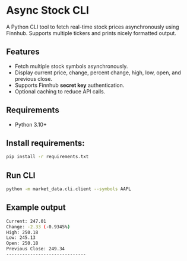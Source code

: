 # Async Stock CLI

A Python CLI tool to fetch real-time stock prices asynchronously using Finnhub. Supports multiple tickers and prints nicely formatted output.  

## Features

- Fetch multiple stock symbols asynchronously.  
- Display current price, change, percent change, high, low, open, and previous close.  
- Supports Finnhub **secret key** authentication.  
- Optional caching to reduce API calls.  

## Requirements

- Python 3.10+  

## Install requirements:

```bash
pip install -r requirements.txt
```

## Run CLI
```bash
python -m market_data.cli.client --symbols AAPL
```

## Example output
```bash
Current: 247.01
Change: -2.33 (-0.9345%)
High: 250.18
Low: 245.13
Open: 250.18
Previous Close: 249.34
------------------------------
```
